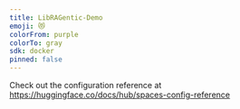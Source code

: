 ```yaml
---
title: LibRAGentic-Demo
emoji: 😻
colorFrom: purple
colorTo: gray
sdk: docker
pinned: false
---
```


Check out the configuration reference at https://huggingface.co/docs/hub/spaces-config-reference
